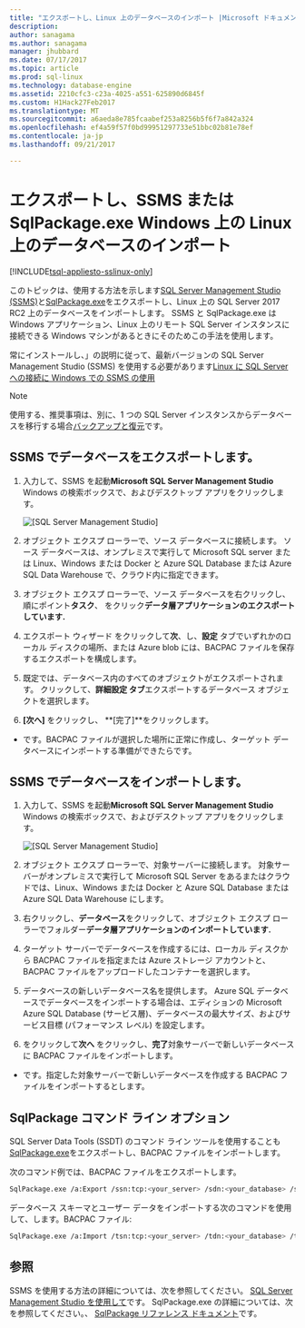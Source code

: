 ```yaml
---
title: "エクスポートし、Linux 上のデータベースのインポート |Microsoft ドキュメント"
description: 
author: sanagama
ms.author: sanagama
manager: jhubbard
ms.date: 07/17/2017
ms.topic: article
ms.prod: sql-linux
ms.technology: database-engine
ms.assetid: 2210cfc3-c23a-4025-a551-625890d6845f
ms.custom: H1Hack27Feb2017
ms.translationtype: MT
ms.sourcegitcommit: a6aeda8e785fcaabef253a8256b5f6f7a842a324
ms.openlocfilehash: ef4a59f57f0bd99951297733e51bbc02b81e78ef
ms.contentlocale: ja-jp
ms.lasthandoff: 09/21/2017

---
```

# <a name="export-and-import-a-database-on-linux-with-ssms-or-sqlpackageexe-on-windows"></a>エクスポートし、SSMS または SqlPackage.exe Windows 上の Linux 上のデータベースのインポート

[!INCLUDE[tsql-appliesto-sslinux-only](../includes/tsql-appliesto-sslinux-only.md)]

このトピックは、使用する方法を示します[SQL Server Management Studio (SSMS)](/sql-docs/docs/ssms/download-sql-server-management-studio-ssms)と[SqlPackage.exe](https://msdn.microsoft.com/library/hh550080.aspx)をエクスポートし、Linux 上の SQL Server 2017 RC2 上のデータベースをインポートします。 SSMS と SqlPackage.exe は Windows アプリケーション、Linux 上のリモート SQL Server インスタンスに接続できる Windows マシンがあるときにそのためこの手法を使用します。

常にインストールし、」の説明に従って、最新バージョンの SQL Server Management Studio (SSMS) を使用する必要があります[Linux に SQL Server への接続に Windows での SSMS の使用](sql-server-linux-develop-use-ssms.md)

> [!NOTE]
> 使用する、推奨事項は、別に、1 つの SQL Server インスタンスからデータベースを移行する場合[バックアップと復元](sql-server-linux-migrate-restore-database.md)です。

## <a name="export-a-database-with-ssms"></a>SSMS でデータベースをエクスポートします。

1. 入力して、SSMS を起動**Microsoft SQL Server Management Studio** Windows の検索ボックスで、およびデスクトップ アプリをクリックします。

    ![[SQL Server Management Studio]](./media/sql-server-linux-develop-use-ssms/ssms.png) 

2. オブジェクト エクスプ ローラーで、ソース データベースに接続します。 ソース データベースは、オンプレミスで実行して Microsoft SQL server または Linux、Windows または Docker と Azure SQL Database または Azure SQL Data Warehouse で、クラウド内に指定できます。

3. オブジェクト エクスプ ローラーで、ソース データベースを右クリックし、順にポイント**タスク**、 をクリック**データ層アプリケーションのエクスポートしています.**

4. エクスポート ウィザード をクリックして**次**、し、**設定** タブでいずれかのローカル ディスクの場所、または Azure blob には、BACPAC ファイルを保存するエクスポートを構成します。

5. 既定では、データベース内のすべてのオブジェクトがエクスポートされます。 クリックして、**詳細設定 タブ**エクスポートするデータベース オブジェクトを選択します。

6. **[次へ]** をクリックし、 **[完了]**をクリックします。

* です。BACPAC ファイルが選択した場所に正常に作成し、ターゲット データベースにインポートする準備ができたらです。

## <a name="import-a-database-with-ssms"></a>SSMS でデータベースをインポートします。

1. 入力して、SSMS を起動**Microsoft SQL Server Management Studio** Windows の検索ボックスで、およびデスクトップ アプリをクリックします。

    ![[SQL Server Management Studio]](./media/sql-server-linux-develop-use-ssms/ssms.png) 

2. オブジェクト エクスプ ローラーで、対象サーバーに接続します。 対象サーバーがオンプレミスで実行して Microsoft SQL Server をあるまたはクラウドでは、Linux、Windows または Docker と Azure SQL Database または Azure SQL Data Warehouse にします。

3. 右クリックし、**データベース**をクリックして、オブジェクト エクスプ ローラーでフォルダー**データ層アプリケーションのインポートしています.**

4. ターゲット サーバーでデータベースを作成するには、ローカル ディスクから BACPAC ファイルを指定または Azure ストレージ アカウントと、BACPAC ファイルをアップロードしたコンテナーを選択します。

5. データベースの新しいデータベース名を提供します。 Azure SQL データベースでデータベースをインポートする場合は、エディションの Microsoft Azure SQL Database (サービス層)、データベースの最大サイズ、およびサービス目標 (パフォーマンス レベル) を設定します。

6. をクリックして**次へ**  をクリックし、**完了**対象サーバーで新しいデータベースに BACPAC ファイルをインポートします。

* です。指定した対象サーバーで新しいデータベースを作成する BACPAC ファイルをインポートするとします。

## <a id="sqlpackage"></a>SqlPackage コマンド ライン オプション

SQL Server Data Tools (SSDT) のコマンド ライン ツールを使用することも[SqlPackage.exe](https://msdn.microsoft.com/library/hh550080.aspx)をエクスポートし、BACPAC ファイルをインポートします。

次のコマンド例では、BACPAC ファイルをエクスポートします。

```bash
SqlPackage.exe /a:Export /ssn:tcp:<your_server> /sdn:<your_database> /su:<username> /sp:<password> /tf:<path_to_bacpac>
```

データベース スキーマとユーザー データをインポートする次のコマンドを使用して、します。BACPAC ファイル:

```bash
SqlPackage.exe /a:Import /tsn:tcp:<your_server> /tdn:<your_database> /tu:<username> /tp:<password> /sf:<path_to_bacpac>

```

## <a name="see-also"></a>参照
SSMS を使用する方法の詳細については、次を参照してください。 [SQL Server Management Studio を使用して](https://msdn.microsoft.com/library/ms174173.aspx)です。 SqlPackage.exe の詳細については、次を参照してください。、 [SqlPackage リファレンス ドキュメント](https://msdn.microsoft.com/library/hh550080.aspx)です。

